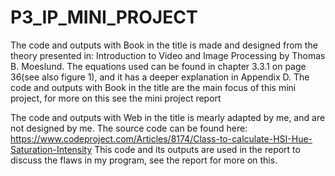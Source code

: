 # P3_IP_MINI_PROJECT

The code and outputs with Book in the title is made and designed from the theory presented in:
Introduction to Video and Image Processing by Thomas B. Moeslund. 
The equations used can be found in chapter 3.3.1 on page 36(see also figure 1), and it has a deeper explanation in Appendix D.
The code and outputs with Book in the title are the main focus of this mini project, for more on this see the mini project report

The code and outputs with Web in the title is mearly adapted by me, and are not designed by me.
The source code can be found here: 
https://www.codeproject.com/Articles/8174/Class-to-calculate-HSI-Hue-Saturation-Intensity
This code and its outputs are used in the report to discuss the flaws in my program, see the report for more on this.
